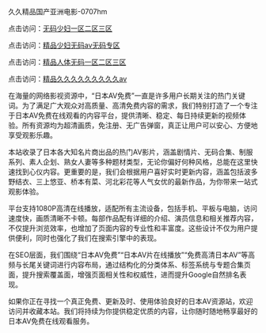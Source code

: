 久久精品国产亚洲电影-0707hm


点击访问：<a href="https://bsdf-5f5.pages.dev/">无码少妇一区二区三区</a>

点击访问：<a href="https://cfad.pages.dev/">精品少妇无码av无码专区</a>

点击访问：<a href="https://gfd-5xg.pages.dev/">精品人体无码一区二区三区</a>

点击访问：<a href="https://fdhf-454.pages.dev/">精品久久久久久久久久久aⅴ</a>


在海量的网络影视资源中，“日本AV免费”一直是许多用户长期关注的热门关键词。为了满足广大观众对高质量、高清免费内容的需求，我们特别打造了一个专注于日本AV免费在线观看的内容平台，提供清晰、稳定、每日持续更新的视频体验。所有资源均为超清画质，免注册、无广告弹窗，真正让用户可以安心、方便地享受观影乐趣。

本站收录了日本各大知名片商出品的热门AV影片，涵盖剧情片、无码合集、制服系列、素人企划、熟女人妻等多种题材类型，无论你偏好何种风格，总能在这里快速找到心仪内容。更重要的是，我们会根据用户喜好实时更新内容，涵盖包括波多野结衣、三上悠亚、桥本有菜、河北彩花等人气女优的最新作品，为你带来一站式观影体验。

平台支持1080P高清在线播放，适配所有主流设备，包括手机、平板与电脑，访问速度快，画质清晰不卡顿。每部作品配有详细的介绍、演员信息和相关推荐内容，不仅提升浏览效率，也增加了页面内容的专业性和丰富度。这些设计不仅为用户提供便利，同时也强化了我们在搜索引擎中的表现。

在SEO层面，我们围绕“日本AV免费”“日本AV片在线播放”“免费高清日本AV”等高频与长尾关键词进行内容布局，通过结构化的分类体系、标签系统与专题合集页面，提升搜索覆盖面，增强页面相关性和权威性，进而提升Google自然排名表现。

如果你正在寻找一个真正免费、更新及时、使用体验良好的日本AV资源站，欢迎访问并收藏本站。我们将持续为你提供稳定优质的内容，让你随时随地畅享最好的日本AV免费在线观看服务。



<span style="display:none;">[Canonical link](https://github.com/uu54351/86545 ）</span>
